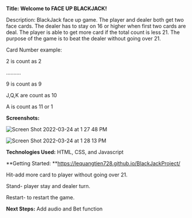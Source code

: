 **Title:** **Welcome to FACE UP BLACKJACK!**

Description:
BlackJack face up game. The player and dealer both get two face cards. The dealer has to stay on 16 or higher when first two cards are deal. The player is able to get more card if the total count is less 21. The purpose of the game is to beat the dealer without going over 21. 

Card Number example:

2 is count as 2

..........

9 is count as 9

J,Q,K are count as 10

A is count as 11 or 1

**Screenshots:**

![Screen Shot 2022-03-24 at 1 27 48 PM](https://user-images.githubusercontent.com/100500958/159975507-5e54cd77-99c5-4d57-a347-2a0e68c1baa3.png)

![Screen Shot 2022-03-24 at 1 28 13 PM](https://user-images.githubusercontent.com/100500958/159975574-bf231d22-6bcf-4578-926e-046361faa3c6.png)




**Technologies Used:** HTML, CSS, and Javascript

**Getting Started: **https://lequangtien728.github.io/BlackJackProject/

Hit-add more card to player without going over 21.

Stand- player stay and dealer turn.

Restart- to restart the game.

**Next Steps:** Add audio and Bet function



